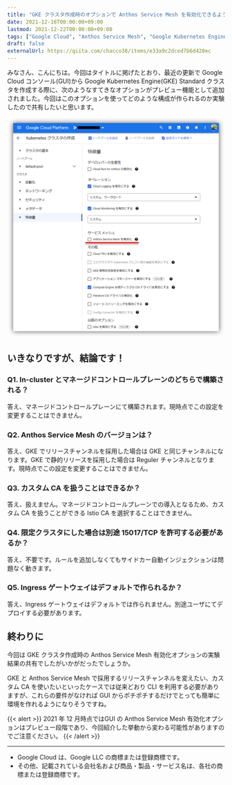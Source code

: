 ```yaml
---
title: "GKE クラスタ作成時のオプションで Anthos Service Mesh を有効化できるようになりました"
date: 2021-12-16T00:00:00+09:00
lastmod: 2021-12-22T00:00:00+09:00
tags: ["Google Cloud", "Anthos Service Mesh", "Google Kubernetes Engine(GKE)", "Kubernetes", "Istio" ]
draft: false
externalUrl: https://qiita.com/chacco38/items/e33a9c2dced7b6d420ec
---
```


みなさん、こんにちは。今回はタイトルに掲げたとおり、最近の更新で Google Cloud コンソール(GUI)から Google Kubernetes Engine(GKE) Standard クラスタを作成する際に、次のようなすてきなオプションがプレビュー機能として追加されました。今回はこのオプションを使ってどのような構成が作られるのか実験したので共有したいと思います。

![01-anthos-service-mesh-enable-option.png](images/01-anthos-service-mesh-enable-option.png)

## いきなりですが、結論です！

### Q1. In-cluster とマネージドコントロールプレーンのどちらで構築される？

答え、マネージドコントロールプレーンにて構築されます。現時点でこの設定を変更することはできません。

### Q2. Anthos Service Mesh のバージョンは？

答え、GKE でリリースチャンネルを採用した場合は GKE と同じチャンネルになります。GKE で静的リリースを採用した場合は Reguler チャンネルとなります。現時点でこの設定を変更することはできません。

### Q3. カスタム CA を扱うことはできるか？

答え、扱えません。マネージドコントロールプレーンでの導入となるため、カスタム CA を扱うことができる Istio CA を選択することはできません。

### Q4. 限定クラスタにした場合は別途 15017/TCP を許可する必要があるか？

答え、不要です。ルールを追加しなくてもサイドカー自動インジェクションは問題なく動きます。

### Q5. Ingress ゲートウェイはデフォルトで作られるか？

答え、Ingress ゲートウェイはデフォルトでは作られません。別途ユーザにてデプロイする必要があります。

## 終わりに

今回は GKE クラスタ作成時の Anthos Service Mesh 有効化オプションの実験結果の共有でしたがいかがだったでしょうか。

GKE と Anthos Service Mesh で採用するリリースチャンネルを変えたい、カスタム CA を使いたいといったケースでは従来どおり CLI を利用する必要がありますが、これらの要件がなければ GUI からポチポチするだけでとっても簡単に環境を作れるようになりそうですね。

{{< alert >}}
2021 年 12 月時点ではGUI の Anthos Service Mesh 有効化オプションはプレビュー段階であり、今回紹介した挙動から変わる可能性がありますのでご注意ください。
{{< /alert >}}

---

- Google Cloud は、Google LLC の商標または登録商標です。
- その他、記載されている会社名および商品・製品・サービス名は、各社の商標または登録商標です。
